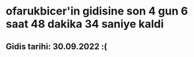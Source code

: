 # ofarukbicer'in gidisine son 4 gun 6 saat 48 dakika 34 saniye kaldi

## Gidis tarihi: 30.09.2022 :(